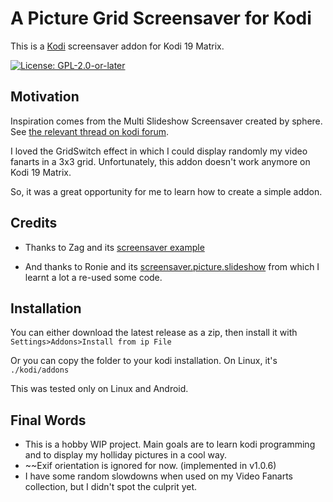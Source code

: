 # A Picture Grid Screensaver for Kodi
This is a [Kodi](http://kodi.tv) screensaver addon for Kodi 19 Matrix.

[![License: GPL-2.0-or-later](https://img.shields.io/badge/License-GPL%20v2+-blue.svg)](LICENSE.md)

## Motivation
Inspiration comes from the Multi Slideshow Screensaver created by sphere. See [the relevant thread on kodi forum](https://forum.kodi.tv/showthread.php?tid=173734).

 I loved the GridSwitch effect in which I could display randomly my video fanarts in a 3x3 grid. Unfortunately, this addon doesn't work anymore on Kodi 19 Matrix.
 
 So, it was a great opportunity for me to learn how to create a simple addon.
 
## Credits
* Thanks to Zag and its [screensaver example](https://github.com/zag2me/script.screensaver.example)

* And thanks to Ronie and its [screensaver.picture.slideshow](https://gitlab.com/ronie/screensaver.picture.slideshow) from which I learnt a lot a re-used some code.

## Installation
You can either download the latest release as a zip, then install it with `Settings>Addons>Install from ip File`

Or you can copy the folder to your kodi installation. On Linux, it's `./kodi/addons`

This was tested only on Linux and Android.

## Final Words
* This is a hobby WIP project. Main goals are to learn kodi programming and to display my holliday pictures in a cool way. 
* ~~Exif orientation is ignored for now.
(implemented in v1.0.6)
* I have some random slowdowns when used on my Video Fanarts collection, but I didn't spot the culprit yet.

